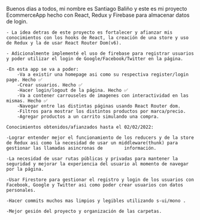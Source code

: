 Buenos dias a todos, mi nombre es Santiago Baliño y este es mi proyecto EcommerceApp hecho con React, Redux y Firebase para almacenar datos de login.

    - La idea detras de este proyecto es fortalecer y afianzar mis conocimientos con los hooks de React, la creación de una store y uso de Redux y la de usar React Router Dom(v6).

    - Adicionalmente implementé el uso de firebase para registrar usuarios y poder utilizar el login de Google/Facebook/Twitter en la página.

    -En esta app se va a poder:
        -Va a existir una homepage asi como su respectiva register/login page. Hecho ✅
        -Crear usuarios. Hecho ✅
        -Hacer login/logout de la página. Hecho ✅
        -Va a contener carrouseles de imagenes con interactividad en las mismas. Hecho ✅
        -Navegar entre las distintas páginas usando React Router dom.
        -Filtros para mostrar los distintos productos por marca/precio.
        -Agregar productos a un carrito simulando una compra.

    Conocimientos obtenidos/afianzados hasta el 02/02/2022:

    -Lograr entender mejor el funcionamiento de los reducers y de la store de Redux asi como la necesidad de usar un middleware(thunk) para gestionar las llamadas asincronas de        información.
    
    -La necesidad de usar rutas públicas y privadas para mantener la seguridad y mejorar la experiencia del usuario al momento de navegar por la página.
    
    -Usar Firestore para gestionar el registro y login de los usuarios con Facebook, Google y Twitter asi como poder crear usuarios con datos personales.
    
    -Hacer commits muchos mas limpios y legibles utilizando s-ui/mono .
    
    -Mejor gesión del proyecto y organización de las carpetas.
